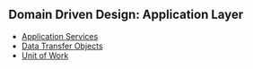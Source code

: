 ## Domain Driven Design: Application Layer

* [Application Services](./application-services.md)
* [Data Transfer Objects](./data-transfer-objects.md)
* [Unit of Work](./unit-of-work.md)